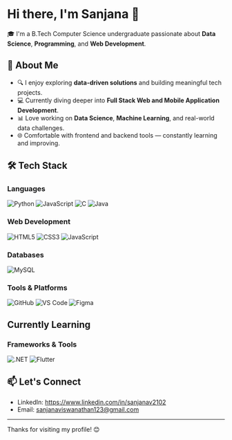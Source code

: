 # Hi there, I'm Sanjana 👋

🎓 I'm a B.Tech Computer Science undergraduate passionate about **Data Science**, **Programming**, and **Web Development**.

## 🚀 About Me

- 🔍 I enjoy exploring **data-driven solutions** and building meaningful tech projects.
- 💻 Currently diving deeper into **Full Stack Web and Mobile Application Development**.
- 📊 Love working on **Data Science**, **Machine Learning**, and real-world data challenges.
- 🌐 Comfortable with frontend and backend tools — constantly learning and improving.

## 🛠️ Tech Stack

### Languages
![Python](https://img.shields.io/badge/Python-3776AB?style=for-the-badge&logo=python&logoColor=white)
![JavaScript](https://img.shields.io/badge/JavaScript-F7DF1E?style=for-the-badge&logo=javascript&logoColor=black)
![C](https://img.shields.io/badge/C-00599C?style=for-the-badge&logo=c&logoColor=white)
![Java](https://img.shields.io/badge/Java-007396?style=for-the-badge&logo=java&logoColor=white)


### Web Development
![HTML5](https://img.shields.io/badge/HTML5-E34F26?style=for-the-badge&logo=html5&logoColor=white)
![CSS3](https://img.shields.io/badge/CSS3-1572B6?style=for-the-badge&logo=css3&logoColor=white)
![JavaScript](https://img.shields.io/badge/JavaScript-F7DF1E?style=for-the-badge&logo=javascript&logoColor=black)

### Databases
![MySQL](https://img.shields.io/badge/MySQL-00758F?style=for-the-badge&logo=mysql&logoColor=white)

### Tools & Platforms
![GitHub](https://img.shields.io/badge/GitHub-181717?style=for-the-badge&logo=github&logoColor=white)
![VS Code](https://img.shields.io/badge/VS%20Code-007ACC?style=for-the-badge&logo=visual-studio-code&logoColor=white)
![Figma](https://img.shields.io/badge/Figma-F24E1E?style=for-the-badge&logo=figma&logoColor=white)

## Currently Learning
### Frameworks & Tools
![.NET](https://img.shields.io/badge/.NET-512BD4?style=for-the-badge&logo=dotnet&logoColor=white)
![Flutter](https://img.shields.io/badge/Flutter-02569B?style=for-the-badge&logo=flutter&logoColor=white)


## 📫 Let's Connect

- LinkedIn: https://www.linkedin.com/in/sanjanav2102
- Email: sanjanaviswanathan123@gmail.com

---

Thanks for visiting my profile! 😊  
